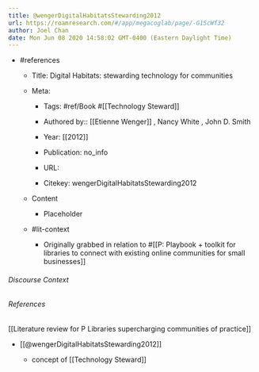 ```yaml
---
title: @wengerDigitalHabitatsStewarding2012
url: https://roamresearch.com/#/app/megacoglab/page/-G1ScWf32
author: Joel Chan
date: Mon Jun 08 2020 14:58:02 GMT-0400 (Eastern Daylight Time)
---
```


- #references

    - Title: Digital Habitats: stewarding technology for communities

    - Meta:

        - Tags: #ref/Book #[[Technology Steward]]

        - Authored by::  [[Etienne Wenger]] ,  Nancy White ,  John D. Smith

        - Year: [[2012]]

        - Publication: no_info

        - URL:

        - Citekey: wengerDigitalHabitatsStewarding2012

    - Content

        - Placeholder

    - #lit-context

        - Originally grabbed in relation to #[[P: Playbook + toolkit for libraries to connect with existing online communities for small businesses]]

###### Discourse Context



###### References

[[Literature review for P Libraries supercharging communities of practice]]

- [[@wengerDigitalHabitatsStewarding2012]]

    - concept of [[Technology Steward]]
